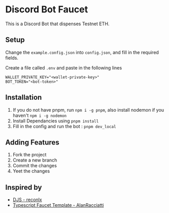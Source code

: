 # Discord Bot Faucet

This is a Discord Bot that dispenses Testnet ETH.

## Setup

Change the `example.config.json` into `config.json`, and fill in the required fields.

Create a file called `.env` and paste in the following lines

```
WALLET_PRIVATE_KEY="<wallet-private-key>"
BOT_TOKEN="<bot-token>"
```

## Installation

1. If you do not have pnpm, run `npm i -g pnpm`, also install nodemon if you haven't `npm i -g nodemon`
2. Install Dependancies using `pnpm install`
3. Fill in the config and run the bot : `pnpm dev_local`

## Adding Features

1. Fork the project
2. Create a new branch
3. Commit the changes
4. Yeet the changes

## Inspired by

- [DJS - reconlx](https://github.com/reconlx/djs-typescript-handler)
- [Typescript Faucet Template - AlanRacciatti](https://github.com/AlanRacciatti/FaucetDiscordBot)
